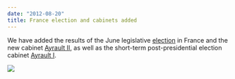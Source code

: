 ```yaml
---
date: "2012-08-20"
title: France election and cabinets added
---
```


We have added the results of the June legislative [election](http://dev.parlgov.org/data/fra/election-parliament/2012-06-10/) in France and the new cabinet [Ayrault II]( http://dev.parlgov.org/data/fra/cabinet-party/2012-06-18/), as well as the short-term post-presidential election cabinet [Ayrault I](http://dev.parlgov.org/data/fra/cabinet-party/2012-05-16/).

![](/images/parliament-scotland.jpg)
